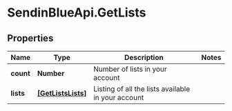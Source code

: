 # SendinBlueApi.GetLists

## Properties
Name | Type | Description | Notes
------------ | ------------- | ------------- | -------------
**count** | **Number** | Number of lists in your account | 
**lists** | [**[GetListsLists]**](GetListsLists.md) | Listing of all the lists available in your account | 


